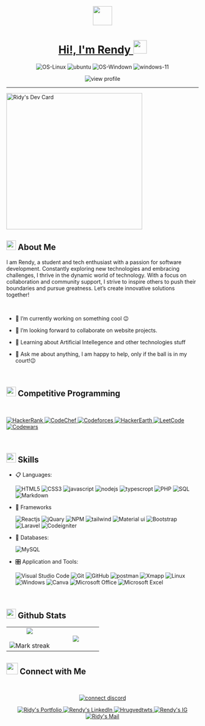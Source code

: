 <meta charset="UTF-8">
<meta name="viewport" content="width=device-width, initial-scale=1.0">

<p align="center"><picture align="center"><img align="center" src="https://github.com/7oSkaaa/7oSkaaa/blob/main/Images/about_me.gif?raw=true" width="50px"></picture></p>
  
<a href="https://app.daily.dev/lebathang"><h1 align="center">Hi!,  I'm Rendy <img src="https://media.giphy.com/media/hvRJCLFzcasrR4ia7z/giphy.gif" width="35"></h1></a>

<div align="center">
  <p>
    <img src="https://img.shields.io/badge/Linux-FCC624?style=for-the-badge&amp;logo=linux&amp;logoColor=black" alt="OS-Linux">
    <img src="https://img.shields.io/badge/Ubuntu-E95420?style=for-the-badge&amp;logo=ubuntu&amp;logoColor=white" alt="ubuntu">
    <img src="https://img.shields.io/badge/Windows-0078D6?style=for-the-badge&amp;logo=windows&amp;logoColor=white" alt="OS-Windown">
    <img src="https://img.shields.io/badge/Windows_11-0078d4?style=for-the-badge&amp;logo=windows-11&amp;logoColor=white" alt="windows-11">
  </p>
</div>

<div align="center">
  <img src="https://komarev.com/ghpvc/?username=RidyCh&amp;color=blueviolet&amp;style=flat&amp;label=PROFILE+VIEWS" alt="view profile">
</div>
<hr width="100%">
<a href="https://app.daily.dev/ridy"><img src="https://api.daily.dev/devcards/v2/UoRyfCJrRxRSW01lO3DY5.png?type=default&r=8rr" width="356" alt="Ridy's Dev Card"/></a>

<h2 id="--about-me"><img src="https://c.tenor.com/NCRHhqkXrJYAAAAi/programmers-go-internet.gif" width="25">  <b>About Me</b></h2>
<p>I am Rendy, a student and tech enthusiast with a passion for software development. Constantly exploring new technologies and embracing challenges, I thrive in the dynamic world of technology. With a focus on collaboration and community support, I strive to inspire others to push their boundaries and pursue greatness. Let’s create innovative solutions together!</p>
<br>
<ul>
<li>
<p>🔭 I’m currently working on something cool 😉</p>
</li>
<li>
<p>👯 I’m looking forward to collaborate on website projects.</p>
</li>
<li>
<p>🌱 Learning about Artificial Intellegence and other technologies stuff</p>
</li>
<li>
<p>💬 Ask me about anything, I am happy to help, only if the ball is in my court!😉</p>
</li>
</ul>
<br>

<h2 id="--competitive-programming"><img src="https://media.giphy.com/media/iY8CRBdQXODJSCERIr/giphy.gif" width="25">  <b>Competitive Programming</b></h2>
<br>
<p align="left"> 
  <a href="https://www.hackerrank.com" target="_blank"> 
    <img alt="HackerRank" src="https://img.shields.io/badge/HackerRank-2EC866?logo=HackerRank&amp;logoColor=white">
  </a>
  <a href="https://www.codechef.com" target="_blank"> 
   <img alt="CodeChef" src="https://img.shields.io/badge/CodeChef-%23964B00.svg?logo=CodeChef&amp;logoColor=white">
  </a>
  <a href="https://codeforces.com" target="_blank">
    <img alt="Codeforces" src="https://img.shields.io/badge/Codeforces-445f9d?logo=Codeforces&amp;logoColor=white">
  </a> 
  <a href="https://www.hackerearth.com" target="_blank"> 
    <img alt="HackerEarth" src="https://img.shields.io/badge/HackerEarth-%232C3454.svg?logo=HackerEarth&amp;logoColor=blue">
  </a>
  <a href="https://leetcode.com" target="_blank"> 
    <img alt="LeetCode" src="https://img.shields.io/badge/LeetCode-000000?logo=LeetCode&amp;logoColor=d16c06">
  </a>
  <a href="https://codewars.com" target="_blank"> 
    <img alt="Codewars" src="https://img.shields.io/badge/LeetCode-000000?logo=LeetCode&amp;logoColor=d16c06">
  </a>
</p>
<br>

<h2 id="-skills"><img src="https://media2.giphy.com/media/QssGEmpkyEOhBCb7e1/giphy.gif?cid=ecf05e47a0n3gi1bfqntqmob8g9aid1oyj2wr3ds3mg700bl&amp;rid=giphy.gif" width="25"><b> Skills</b></h2>
<p align="center">
</p><ul>
<li>
<p>📋 Languages:</p>
<p><img src="https://img.shields.io/badge/html5-%23E34F26.svg?style=for-the-badge&amp;logo=html5&amp;logoColor=white" alt="HTML5">
<img src="https://img.shields.io/badge/css3-%231572B6.svg?style=for-the-badge&amp;logo=css3&amp;logoColor=white" alt="CSS3">
<img src="https://img.shields.io/badge/javascript%20-%23323330.svg?&amp;style=for-the-badge&amp;logo=javascript&amp;logoColor=%23F7DF1E" alt="javascript">
<img src="https://img.shields.io/badge/node.js%20-%2343853D.svg?&amp;style=for-the-badge&amp;logo=node.js&amp;logoColor=white" alt="nodejs">
<img src="https://img.shields.io/badge/TypeScript-007ACC?style=for-the-badge&amp;logo=typescript&amp;logoColor=white" alt="typescropt">
<img src="https://img.shields.io/badge/php-%23777BB4.svg?style=for-the-badge&amp;logo=php&amp;logoColor=white" alt="PHP">
<img src="https://custom-icon-badges.herokuapp.com/badge/SQL-025E8C.svg?logo=database&amp;logoColor=white" alt="SQL">
<img src="https://img.shields.io/badge/markdown-%23000000.svg?style=for-the-badge&amp;logo=markdown&amp;logoColor=white" alt="Markdown"></p>
</li>
<li>
<p>🎨 Frameworks</p>
<p><img src="https://img.shields.io/badge/react%20-%2320232a.svg?&amp;style=for-the-badge&amp;logo=react&amp;logoColor=%2361DAFB" alt="Reactjs">
<img src="https://img.shields.io/badge/jQuery-0769AD?style=for-the-badge&amp;logo=jquery&amp;logoColor=white" alt="jQuary">
<img src="https://img.shields.io/badge/npm-CB3837?style=for-the-badge&amp;logo=npm&amp;logoColor=white" alt="NPM">
<img src="https://img.shields.io/badge/Tailwind_CSS-38B2AC?style=for-the-badge&amp;logo=tailwind-css&amp;logoColor=white" alt="tailwind">
<img src="https://img.shields.io/badge/Material%20UI-007FFF?style=for-the-badge&amp;logo=mui&amp;logoColor=white" alt="Material ui">
<img src="https://img.shields.io/badge/bootstrap%20-%23563D7C.svg?&amp;style=for-the-badge&amp;logo=bootstrap&amp;logoColor=white" alt="Bootstrap">
<img src="https://img.shields.io/badge/Laravel-FF2D20?style=for-the-badge&amp;logo=laravel&amp;logoColor=white" alt="Laravel">
<img src="https://img.shields.io/badge/Codeigniter-EF4223?style=for-the-badge&amp;logo=codeigniter&amp;logoColor=white" alt="Codeigniter">
</li>
<li>
<p>💾 Databases:</p>
<img src="https://img.shields.io/badge/MySQL-00000F?style=for-the-badge&amp;logo=mysql&amp;logoColor=white" alt="MySQL">
</li>
<li>
<p>🎛️ Application and Tools:</p>
<p><img src="https://img.shields.io/badge/Visual%20Studio%20Code-0078d7.svg?style=for-the-badge&amp;logo=visual-studio-code&amp;logoColor=white" alt="Visual Studio Code">
<img src="https://img.shields.io/badge/git-%23F05033.svg?style=for-the-badge&amp;logo=git&amp;logoColor=white" alt="Git">
<img src="https://img.shields.io/badge/github-%23121011.svg?style=for-the-badge&amp;logo=github&amp;logoColor=white" alt="GitHub">
<img src="https://img.shields.io/badge/Postman-FF6C37?style=for-the-badge&amp;logo=Postman&amp;logoColor=white" alt="postman">
<img src="https://img.shields.io/badge/Xampp-F37623?style=for-the-badge&amp;logo=xampp&amp;logoColor=white" alt="Xmapp">
<img src="https://img.shields.io/badge/Linux-FCC624?style=for-the-badge&amp;logo=linux&amp;logoColor=black" alt="Linux">
<img src="https://img.shields.io/badge/Windows-0078D6?style=for-the-badge&amp;logo=windows&amp;logoColor=white" alt="Windows">
<img src="https://img.shields.io/badge/Canva-%2300C4CC.svg?style=for-the-badge&amp;logo=Canva&amp;logoColor=white" alt="Canva">
<img src="https://img.shields.io/badge/Microsoft_Office-D83B01?style=for-the-badge&amp;logo=microsoft-office&amp;logoColor=white" alt="Microsoft Office">
<img src="https://img.shields.io/badge/Microsoft_Excel-217346?style=for-the-badge&amp;logo=microsoft-excel&amp;logoColor=white" alt="Microsoft Excel"></p>
</li>
</ul>
<p></p>
<br> 

<h2 id="-github-stats"><img src="https://media.giphy.com/media/iY8CRBdQXODJSCERIr/giphy.gif" width="25"> <b>Github Stats</b></h2>
<p align="center">
</p><table align="center">
<tbody><tr border="none">
<td width="50%" align="center">
  <img align="center" src="https://github-readme-stats.vercel.app/api?username=RidyCh&amp;theme=dark&amp;show_icons=true&amp;count_private=true">
  <br><br>
  <img title="🔥 Get streak stats for your profile at git.io/streak-stats" alt="Mark streak" src="https://github-readme-streak-stats.herokuapp.com/?user=RidyCh&amp;theme=dark&amp;hide_border=false"> 
</td>
<td width="50%" align="center">
  <img align="center" src="https://github-readme-stats.anuraghazra1.vercel.app/api/top-langs/?username=RidyCh&amp;theme=dark&amp;hide_border=false&amp;no-bg=true&amp;no-frame=true&amp;langs_count=10">
  </td>
</tr>
</tbody></table>
<!-- <p align="center">
<a href="https://github.com/RidyCh/">
  <img align="center" src="https://github-readme-stats.vercel.app/api?username=RidyCh&amp;include_all_commits=true&amp;count_private=true&amp;show_icons=true&amp;line_height=20&amp;title_color=7A7ADB&amp;icon_color=2234AE&amp;text_color=D3D3D3&amp;bg_color=0,000000,130F40" width="450">
</a>
<a href="https://github.com/RidyCh">
  <img align="center" src="https://github-readme-streak-stats.herokuapp.com/?user=RidyCh&amp;theme=blueberry" width="380">
</a>
</p>
<p><img src="https://user-images.githubusercontent.com/73097560/115834477-dbab4500-a447-11eb-908a-139a6edaec5c.gif"></p>
<p align="center">
    <a href="https://github.com/RidyCh"><img src="https://github-profile-summary-cards.vercel.app/api/cards/profile-details?username=RidyCh&amp;theme=tokyonight&amp;hide_border=true" width="520" alt="RidyCh"></a>
<a href="https://github.com/RidyCh"><img src="https://github-readme-stats.vercel.app/api/top-langs?username=RidyCh&amp;show_icons=true&amp;locale=en&amp;layout=compact&amp;theme=tokyonight" width="320" alt="RidyCh"></a>
</p>
<p><img src="https://github-readme-stats.vercel.app/api/wakatime?username=RidyCh&amp;hide_border=true&amp;v=2" alt="RidyCh's WakaTime Stats"></p> -->

<h2 id="-connect-with-me"><img src="https://media.giphy.com/media/LnQjpWaON8nhr21vNW/giphy.gif" width="30"> <b>Connect with Me</b></h2>
<br>
<p align="center">
  <a href="https://discord.com/channels/@me/773848767886524436">
    <img src="https://lanyard-profile-readme.vercel.app/api/773848767886524436?animated=true&amp;theme=dark&amp;borderRadius=30px&amp;hideBadges=true&amp;hideDiscrim=true&amp;bg=000000" alt="connect discord">
  </a>
</p>
<p align="center"><!-----Social Accounts------>
</p><p align="center">
 <a href="#">
 <img border="0" alt="Ridy's Portfolio" src="https://img.icons8.com/external-itim2101-lineal-color-itim2101/40/000000/external-resume-business-recruitment-itim2101-lineal-color-itim2101.png">
 </a>
 <a href="https://linkedin.com/in/rendy-pratama-9302982b4">
 <img border="0" alt="Rendy's LinkedIn" src="https://img.icons8.com/doodle/40/000000/linkedin--v2.png">
 </a>
 <a href="https://x.com/ridy_ch">
 <img border="0" alt="Hrugvedtwts" src="https://img.icons8.com/nolan/40/twitter.png">
 </a>
 <a href="https://www.instagram.com/rendy.30_/">
 <img border="0" alt="Rendy's IG" src="https://img.icons8.com/doodle/38/000000/instagram--v1.png">
 </a>
 <a href="mailto:rendydev30@gmail.com">
 <img border="0" alt="Ridy's Mail" src="https://img.icons8.com/doodle/38/000000/gmail-new.png">
 </a>
</p>
<br>

